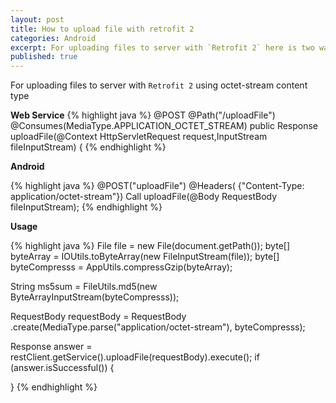 ```yaml
---
layout: post
title: How to upload file with retrofit 2
categories: Android
excerpt: For uploading files to server with `Retrofit 2` here is two way to manage with.
published: true
---
```


For uploading files to server with `Retrofit 2` using octet-stream content type


**Web Service**
{% highlight java %}
@POST
@Path("/uploadFile")
@Consumes(MediaType.APPLICATION_OCTET_STREAM)
public Response uploadFile(@Context HttpServletRequest request,InputStream fileInputStream) {
{% endhighlight %}

**Android**

{% highlight java %}
@POST("uploadFile")
@Headers( {"Content-Type: application/octet-stream"})
Call<JsonObject> uploadFile(@Body RequestBody fileInputStream);
{% endhighlight %}

**Usage**

{% highlight java %}
File file = new File(document.getPath());
byte[] byteArray = IOUtils.toByteArray(new FileInputStream(file));
byte[] byteCompresss = AppUtils.compressGzip(byteArray);

String ms5sum = FileUtils.md5(new ByteArrayInputStream(byteCompresss));

RequestBody requestBody = RequestBody
.create(MediaType.parse("application/octet-stream"), byteCompresss);

Response<JsonObject> answer = restClient.getService().uploadFile(requestBody).execute();
if (answer.isSuccessful()) {
    
}
{% endhighlight %}